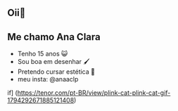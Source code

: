 ## Oii🩷
## Me chamo Ana Clara 


- Tenho 15 anos 😺
- Sou boa em desenhar 🖌️
- Pretendo cursar estética 💄
- meu insta: @anaaclp

if] (https://tenor.com/pt-BR/view/plink-cat-plink-cat-gif-1794292671885121408)

